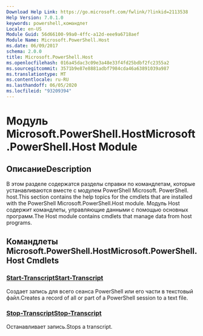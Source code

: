 ```yaml
---
Download Help Link: https://go.microsoft.com/fwlink/?linkid=2113538
Help Version: 7.0.1.0
keywords: powershell,командлет
Locale: en-US
Module Guid: 56d66100-99a0-4ffc-a12d-eee9a6718aef
Module Name: Microsoft.PowerShell.Host
ms.date: 06/09/2017
schema: 2.0.0
title: Microsoft.PowerShell.Host
ms.openlocfilehash: 016a45dac3c09e3a48e33f4fd25bdbf2fc2355a2
ms.sourcegitcommit: 3571b9e87e8881adbf7984cda46a63891039a987
ms.translationtype: MT
ms.contentlocale: ru-RU
ms.lasthandoff: 06/05/2020
ms.locfileid: "93209394"
---
```

# <span data-ttu-id="ac58e-103">Модуль Microsoft.PowerShell.Host</span><span class="sxs-lookup"><span data-stu-id="ac58e-103">Microsoft.PowerShell.Host Module</span></span>

## <span data-ttu-id="ac58e-104">Описание</span><span class="sxs-lookup"><span data-stu-id="ac58e-104">Description</span></span>

<span data-ttu-id="ac58e-105">В этом разделе содержатся разделы справки по командлетам, которые устанавливаются вместе с модулем PowerShell Microsoft. PowerShell. host.</span><span class="sxs-lookup"><span data-stu-id="ac58e-105">This section contains the help topics for the cmdlets that are installed with the PowerShell Microsoft.PowerShell.Host module.</span></span> <span data-ttu-id="ac58e-106">Модуль Host содержит командлеты, управляющие данными с помощью основных программ.</span><span class="sxs-lookup"><span data-stu-id="ac58e-106">The Host module contains cmdlets that manage data from host programs.</span></span>

## <span data-ttu-id="ac58e-107">Командлеты Microsoft.PowerShell.Host</span><span class="sxs-lookup"><span data-stu-id="ac58e-107">Microsoft.PowerShell.Host Cmdlets</span></span>

### [<span data-ttu-id="ac58e-108">Start-Transcript</span><span class="sxs-lookup"><span data-stu-id="ac58e-108">Start-Transcript</span></span>](Start-Transcript.md)
<span data-ttu-id="ac58e-109">Создает запись для всего сеанса PowerShell или его части в текстовый файл.</span><span class="sxs-lookup"><span data-stu-id="ac58e-109">Creates a record of all or part of a PowerShell session to a text file.</span></span>

### [<span data-ttu-id="ac58e-110">Stop-Transcript</span><span class="sxs-lookup"><span data-stu-id="ac58e-110">Stop-Transcript</span></span>](Stop-Transcript.md)
<span data-ttu-id="ac58e-111">Останавливает запись.</span><span class="sxs-lookup"><span data-stu-id="ac58e-111">Stops a transcript.</span></span>
